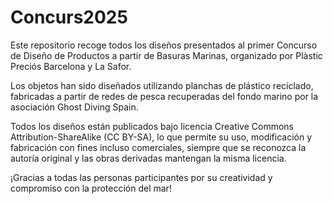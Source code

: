 # Concurs2025
Este repositorio recoge todos los diseños presentados al primer Concurso de Diseño de Productos a partir de Basuras Marinas, organizado por Plàstic Preciós Barcelona y La Safor.

Los objetos han sido diseñados utilizando planchas de plástico reciclado, fabricadas a partir de redes de pesca recuperadas del fondo marino por la asociación Ghost Diving Spain.

Todos los diseños están publicados bajo licencia Creative Commons Attribution-ShareAlike (CC BY-SA), lo que permite su uso, modificación y fabricación con fines incluso comerciales, siempre que se reconozca la autoría original y las obras derivadas mantengan la misma licencia.

¡Gracias a todas las personas participantes por su creatividad y compromiso con la protección del mar!


